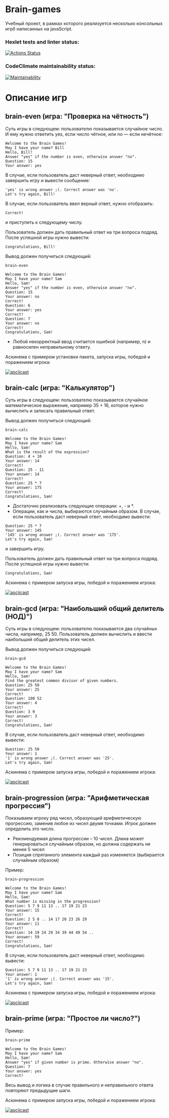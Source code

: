 # Brain-games 

Учебный проект, в рамках которого реализуется несколько консольных игрб написанных на javaScript.

### Hexlet tests and linter status:

[![Actions Status](https://github.com/AlexanderRyzhov/frontend-project-44/workflows/hexlet-check/badge.svg)](https://github.com/AlexanderRyzhov/frontend-project-44/actions)

### CodeClimate maintainability status:

[![Maintainability](https://api.codeclimate.com/v1/badges/0b8ba57676879b22cad7/maintainability)](https://codeclimate.com/github/AlexanderRyzhov/frontend-project-44/maintainability)

# Описание игр

## brain-even (игра: "Проверка на чётность")

Суть игры в следующем: пользователю показывается случайное число. И ему нужно ответить yes, если число чётное, или no — если нечётное:
```
Welcome to the Brain Games!
May I have your name? Bill
Hello, Bill!
Answer "yes" if the number is even, otherwise answer "no".
Question: 15
Your answer: yes
```
В случае, если пользователь даст неверный ответ, необходимо завершить игру и вывести сообщение:
```
'yes' is wrong answer ;(. Correct answer was 'no'.
Let's try again, Bill!
```
В случае, если пользователь ввел верный ответ, нужно отобразить:
```
Correct!
```
и приступить к следующему числу.

Пользователь должен дать правильный ответ на три вопроса подряд. После успешной игры нужно вывести:
```
Congratulations, Bill!
```
Вывод должен получиться следующий:
```
brain-even

Welcome to the Brain Games!
May I have your name? Sam
Hello, Sam!
Answer "yes" if the number is even, otherwise answer "no".
Question: 15
Your answer: no
Correct!
Question: 6
Your answer: yes
Correct!
Question: 7
Your answer: no
Correct!
Congratulations, Sam!
```
- Любой некорректный ввод считается ошибкой (например, n) и равносилен неправильному ответу.

Аскинема с примером установки пакета, запуска игры, победой и поражением игрока:

[![asciicast](https://asciinema.org/a/fp8U3Yms4AEMKOXiEjwTFUNVp.svg)](https://asciinema.org/a/fp8U3Yms4AEMKOXiEjwTFUNVp)

## brain-calc (игра: "Калькулятор")

Суть игры в следующем: пользователю показывается случайное математическое выражение, например 35 + 16, которое нужно вычислить и записать правильный ответ.

Вывод должен получиться следующий:
```
brain-calc

Welcome to the Brain Games!
May I have your name? Sam
Hello, Sam!
What is the result of the expression?
Question: 4 + 10
Your answer: 14
Correct!
Question: 25 - 11
Your answer: 14
Correct!
Question: 25 * 7
Your answer: 175
Correct!
Congratulations, Sam!
```
- Достаточно реализовать следующие операции: +, - и *.
- Операции, как и числа, выбираются случайным образом.
В случае, если пользователь даст неверный ответ, необходимо вывести:
```
Question: 25 * 7
Your answer: 145
'145' is wrong answer ;(. Correct answer was '175'.
Let's try again, Sam!
```
и завершить игру.

Пользователь должен дать правильный ответ на три вопроса подряд. После успешной игры нужно вывести:
```
Congratulations, Sam!
```
Аскинема с примером запуска игры, победой и поражением игрока:

[![asciicast](https://asciinema.org/a/pVlK0rjs0yBJgRWUuwvmiIdcH.svg)](https://asciinema.org/a/pVlK0rjs0yBJgRWUuwvmiIdcH)


## brain-gcd (игра: "Наибольший общий делитель (НОД)")

Суть игры в следующем: пользователю показывается два случайных числа, например, 25 50. Пользователь должен вычислить и ввести наибольший общий делитель этих чисел.

Вывод должен получиться следующий:

```
brain-gcd

Welcome to the Brain Games!
May I have your name? Sam
Hello, Sam!
Find the greatest common divisor of given numbers.
Question: 25 50
Your answer: 25
Correct!
Question: 100 52
Your answer: 4
Correct!
Question: 3 9
Your answer: 3
Correct!
Congratulations, Sam!
```

В случае, если пользователь даст неверный ответ, необходимо вывести:
```
Question: 25 50
Your answer: 1
'1' is wrong answer ;(. Correct answer was '25'.
Let's try again, Sam!
```

Аскинема с примером запуска игры, победой и поражением игрока:

[![asciicast](https://asciinema.org/a/eoVIdWQbEzlL2XqZV1hsH7q2q.svg)](https://asciinema.org/a/eoVIdWQbEzlL2XqZV1hsH7q2q)

## brain-progression (игра: "Арифметическая прогрессия")

Показываем игроку ряд чисел, образующий арифметическую прогрессию, заменив любое из чисел двумя точками. Игрок должен определить это число.

- Рекомендуемая длина прогрессии – 10 чисел. Длина может генерироваться случайным образом, но должна содержать не менее 5 чисел
- Позиция спрятанного элемента каждый раз изменяется (выбирается случайным образом)

Пример:

```
brain-progression

Welcome to the Brain Games!
May I have your name? Sam
Hello, Sam!
What number is missing in the progression?
Question: 5 7 9 11 13 .. 17 19 21 23
Your answer: 15
Correct!
Question: 2 5 8 .. 14 17 20 23 26 29
Your answer: 11
Correct!
Question: 14 19 24 29 34 39 44 49 54 ..
Your answer: 59
Correct!
Congratulations, Sam!
```

В случае, если пользователь даст неверный ответ, необходимо вывести:
```
Question: 5 7 9 11 13 .. 17 19 21 23
Your answer: 1
'1' is wrong answer ;(. Correct answer was '15'.
Let's try again, Sam!
```

Аскинема с примером запуска игры, победой и поражением игрока:

[![asciicast](https://asciinema.org/a/kBkvU1crUtlHuVFEV6UH5qsWt.svg)](https://asciinema.org/a/kBkvU1crUtlHuVFEV6UH5qsWt)

## brain-prime (игра: "Простое ли число?")

Пример:

```
brain-prime

Welcome to the Brain Games!
May I have your name? Sam
Hello, Sam!
Answer "yes" if given number is prime. Otherwise answer "no".
Question: 7
Your answer: yes
Correct!
```

Весь вывод и логика в случае правильного и неправильного ответа повторяют предыдущие шаги.

Аскинема с примером запуска игры, победой и поражением игрока:

[![asciicast](https://asciinema.org/a/a7STNWlz4KtPHO48TBsWhHXWR.svg)](https://asciinema.org/a/a7STNWlz4KtPHO48TBsWhHXWR)
